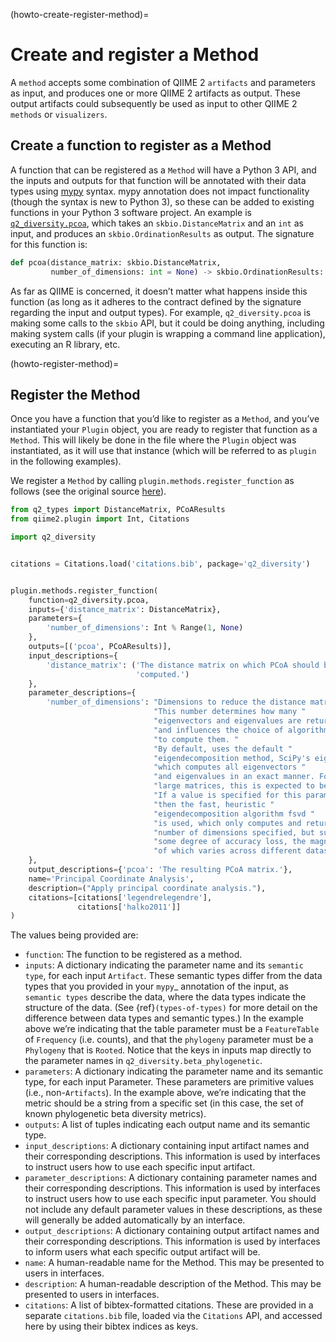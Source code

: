 (howto-create-register-method)=
# Create and register a Method


A `method` accepts some combination of QIIME 2 `artifacts` and parameters as input, and produces one or more QIIME 2 artifacts as output.
These output artifacts could subsequently be used as input to other QIIME 2 `methods` or `visualizers`.

## Create a function to register as a Method

A function that can be registered as a `Method` will have a Python 3 API, and the inputs and outputs for that function will be annotated with their data types using [mypy](http://mypy-lang.org/) syntax.
mypy annotation does not impact functionality (though the syntax is new to Python 3), so these can be added to existing functions in your Python 3 software project.
An example is [`q2_diversity.pcoa`](https://github.com/qiime2/q2-diversity/blob/99a0ccaaec14838b95845dbfe57f874d092b65c7/q2_diversity/_ordination.py#L23C1-L24C71), which takes an `skbio.DistanceMatrix` and an `int` as input, and produces an `skbio.OrdinationResults` as output.
The signature for this function is:

```python
def pcoa(distance_matrix: skbio.DistanceMatrix,
         number_of_dimensions: int = None) -> skbio.OrdinationResults:
```


As far as QIIME is concerned, it doesn’t matter what happens inside this function (as long as it adheres to the contract defined by the signature regarding the input and output types).
For example, `q2_diversity.pcoa` is making some calls to the `skbio` API, but it could be doing anything, including making system calls (if your plugin is wrapping a command line application), executing an R library, etc.

(howto-register-method)=
## Register the Method
Once you have a function that you’d like to register as a `Method`, and you’ve instantiated your `Plugin` object, you are ready to register that function as a `Method`.
This will likely be done in the file where the `Plugin` object was instantiated, as it will use that instance (which will be referred to as `plugin` in the following examples).

We register a `Method` by calling `plugin.methods.register_function` as follows (see the original source [here](https://github.com/qiime2/q2-diversity/blob/99a0ccaaec14838b95845dbfe57f874d092b65c7/q2_diversity/plugin_setup.py#L192)).

```python
from q2_types import DistanceMatrix, PCoAResults
from qiime2.plugin import Int, Citations

import q2_diversity


citations = Citations.load('citations.bib', package='q2_diversity')


plugin.methods.register_function(
    function=q2_diversity.pcoa,
    inputs={'distance_matrix': DistanceMatrix},
    parameters={
        'number_of_dimensions': Int % Range(1, None)
    },
    outputs=[('pcoa', PCoAResults)],
    input_descriptions={
        'distance_matrix': ('The distance matrix on which PCoA should be '
                            'computed.')
    },
    parameter_descriptions={
        'number_of_dimensions': "Dimensions to reduce the distance matrix to. "
                                "This number determines how many "
                                "eigenvectors and eigenvalues are returned,"
                                "and influences the choice of algorithm used "
                                "to compute them. "
                                "By default, uses the default "
                                "eigendecomposition method, SciPy's eigh, "
                                "which computes all eigenvectors "
                                "and eigenvalues in an exact manner. For very "
                                "large matrices, this is expected to be slow. "
                                "If a value is specified for this parameter, "
                                "then the fast, heuristic "
                                "eigendecomposition algorithm fsvd "
                                "is used, which only computes and returns the "
                                "number of dimensions specified, but suffers "
                                "some degree of accuracy loss, the magnitude "
                                "of which varies across different datasets."
    },
    output_descriptions={'pcoa': 'The resulting PCoA matrix.'},
    name='Principal Coordinate Analysis',
    description=("Apply principal coordinate analysis."),
    citations=[citations['legendrelegendre'],
               citations['halko2011']]
)
```


The values being provided are:
- `function`: The function to be registered as a method.
- `inputs`: A dictionary indicating the parameter name and its `semantic type`, for each input `Artifact`.
These semantic types differ from the data types that you provided in your `mypy`_ annotation of the input, as `semantic types` describe the data, where the data types indicate the structure of the data.
(See {ref}`(types-of-types)` for more detail on the difference between data types and semantic types.)
In the example above we’re indicating that the table parameter must be a `FeatureTable` of `Frequency` (i.e. counts), and that the `phylogeny` parameter must be a `Phylogeny` that is `Rooted`.
 Notice that the keys in inputs map directly to the parameter names in `q2_diversity.beta_phylogenetic`.
 - `parameters`: A dictionary indicating the parameter name and its semantic type, for each input Parameter.
 These parameters are primitive values (i.e., non-`Artifacts`).
 In the example above, we’re indicating that the metric should be a string from a specific set (in this case, the set of known phylogenetic beta diversity metrics).
 - `outputs`: A list of tuples indicating each output name and its semantic type.
 - `input_descriptions`: A dictionary containing input artifact names and their corresponding descriptions.
 This information is used by interfaces to instruct users how to use each specific input artifact.
 - `parameter_descriptions`: A dictionary containing parameter names and their corresponding descriptions.
 This information is used by interfaces to instruct users how to use each specific input parameter.
 You should not include any default parameter values in these descriptions, as these will generally be added automatically by an interface.
 - `output_descriptions`: A dictionary containing output artifact names and their corresponding descriptions.
 This information is used by interfaces to inform users what each specific output artifact will be.
 - `name`: A human-readable name for the Method.
 This may be presented to users in interfaces.
- `description`: A human-readable description of the Method.
This may be presented to users in interfaces.
- `citations`: A list of bibtex-formatted citations.
These are provided in a separate `citations.bib` file, loaded via the `Citations` API, and accessed here by using their bibtex indices as keys.
